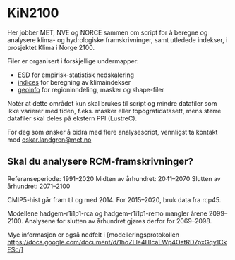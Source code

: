 # KiN2100

Her jobber MET, NVE og NORCE sammen om script for å beregne og analysere klima- og hydrologiske framskrivninger, 
samt utledede indekser, i prosjektet Klima i Norge 2100.

Filer er organisert i forskjellige undermapper:
- [ESD](ESD) for empirisk-statistisk nedskalering
- [indices](indices) for beregning av klimaindekser
- [geoinfo](geoinfo) for regioninndeling, masker og shape-filer

Notér at dette området kun skal brukes til script og mindre datafiler som ikke varierer med tiden, f.eks. masker eller topografidatasett, mens større datafiler skal deles på ekstern PPI (LustreC).

For deg som ønsker å bidra med flere analysescript, vennligst ta kontakt med oskar.landgren@met.no

## Skal du analysere RCM-framskrivninger?

Referanseperiode: 1991–2020
Midten av århundret: 2041–2070
Slutten av århundret: 2071–2100

CMIP5-hist går fram til og med 2014. For 2015–2020, bruk data fra rcp45.

Modellene hadgem-r1i1p1-rca og hadgem-r1i1p1-remo mangler årene 2099–2100. Analysene for slutten av århundret gjøres derfor for 2069–2098.

Mye informasjon er også nedfelt i [modelleringsprotokollen https://docs.google.com/document/d/1hoZLle4HIcaEWp4OatRD7pxGqy1CkESc/]
